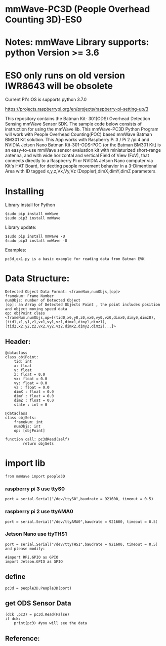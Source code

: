 # mmWave-PC3D (People Overhead Counting 3D)-ES0 
# Notes: mmWave Library supports: python Version >= 3.6
# ES0 only runs on old version IWR8643 will be obsolete

Current PI's OS is supports python 3.7.0

https://projects.raspberrypi.org/en/projects/raspberry-pi-setting-up/3

This repository contains the Batman Kit- 301(ODS) Overhead Detection Sensing mmWave Sensor SDK. 
The sample code below consists of instruction for using the mmWave lib.
This mmWave-PC3D Python Program will work with People Overhead Counting(POC) based mmWave Batman BM301 Kit solution.
This App works with Raspberry Pi 3 / Pi 2 /pi 4 and NVIDIA Jetson Nano
Batman Kit-301-ODS-POC (or the Batman BM301 Kit) is an easy-to-use mmWave sensor evaluation kit with miniaturized short-range antenna, 
and with wide horizontal and vertical Field of View (FoV), that connects directly to a Raspberry Pi or NVIDIA Jetson Nano computer via Kit's HAT Board, 
for decting people movement behavior in a 3-Dimentional Area with ID tagged x,y,z,Vx,Vy,Vz (Doppler),dimX,dimY,dimZ parameters. 


# Installing

Library install for Python

    $sudo pip install mmWave
    $sudo pip3 install mmWave

Library update:

    $sudo pip install mmWave -U
    $sudo pip3 install mmWave -U

Examples:

    pc3d_ex1.py is a basic example for reading data from Batman EVK
    
# Data Structure:

    Detected Object Data Format: <frameNum,numObjs,[op]>
    frameNum: Frame Number
    numObjs: number of Detected Object
    [op]: an Array of Detected Objects Point , the point includes position and object moving speed data
    op: objPoint class
    <frameNum,numObjs,op=[(tid0,x0,y0,z0,vx0,vy0,vz0,dimx0,dimy0,dimz0),(tid1,x1,y1,z1,vx1,vy1,vz1,dimx1,dimy1,dimz1),(tid2,x2,y2,z2,vx2,vy2,vz2,dimx2,dimy2,dimz2)...]>
    
    
## Header:
    @dataclass
    class objPoint:
        tid: int 
        x: float
        y: float
        z: float = 0.0
        vx: float = 0.0
        vy: float = 0.0
        vz : float = 0.0
        dimX : float = 0.0
        dimY : float = 0.0
        dimZ : float = 0.0
        state : int = 0
    
    @dataclass
    class objSets:
        frameNum: int
        numObjs: int
        op: [objPoint]
	
    function call: pc3dRead(self)
		    return objSets
		

# import lib

    from mmWave import people3D

  ### raspberry pi 3 use ttyS0
    port = serial.Serial("/dev/ttyS0",baudrate = 921600, timeout = 0.5)

  ### raspberry pi 2 use ttyAMA0
    port = serial.Serial("/dev/ttyAMA0",baudrate = 921600, timeout = 0.5)
    
  ### Jetson Nano use ttyTHS1
	port = serial.Serial("/dev/ttyTHS1",baudrate = 921600, timeout = 0.5)
	and please modify: 
	
	#import RPi.GPIO as GPIO
	import Jetson.GPIO as GPIO

## define 
    pc3d = people3D.People3D(port)

## get ODS Sensor Data
    (dck ,pc3) = pc3d.Read(False)
    if dck:
        print(pc3) #you will see the data
        
## Reference:

